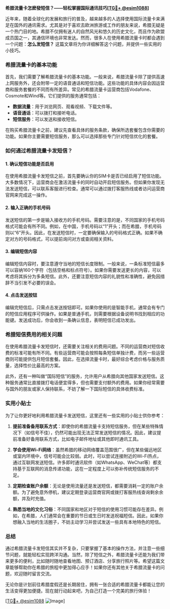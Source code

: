 **希腊流量卡怎麽發短信？——轻松掌握国际通讯技巧[[TG💪+ @esim1088](https://t.me/s/esim1088)]**

近年来，随着全球化的发展和旅行的普及，越来越多的人选择使用国际流量卡来满足在国外的通讯需求。尤其是对于喜欢去欧洲旅游或工作的朋友来说，希腊无疑是一个热门目的地。希腊不仅拥有迷人的自然风光和悠久的历史文化，而且作为欧盟成员国之一，其通信环境也非常发达。然而，很多人在使用希腊流量卡时都会遇到一个问题：**怎么发短信？** 这篇文章将为你详细解答这个问题，并提供一些实用的小技巧。

### 希腊流量卡的基本功能

首先，我们需要了解希腊流量卡的基本功能。一般来说，希腊流量卡除了提供高速上网服务外，还会附带一定的语音通话和短信功能。这些功能的具体内容会因运营商和服务套餐的不同而有所差异。常见的希腊流量卡运营商包括Vodafone、Cosmote和Wind等。它们提供的服务通常包括：

- **数据流量**：用于浏览网页、观看视频、下载文件等。
- **语音通话**：可以拨打和接听电话。
- **短信服务**：可以发送和接收短信。

在购买希腊流量卡之前，建议先查看具体的服务条款，确保所选套餐包含你需要的功能。如果你主要需要短信服务，那么可以选择那些专门针对短信优化的套餐。

### 如何通过希腊流量卡发短信？

#### 1. 确认短信功能是否启用

在使用希腊流量卡发短信之前，首先要确认你的SIM卡是否已经启用了短信功能。大多数情况下，运营商会在激活流量卡的同时自动开启短信服务。但如果你发现无法发送短信，可以联系客服进行检查。通常可以通过拨打客服热线或者访问运营商官网来完成这一操作。

#### 2. 输入正确的手机号码

发送短信的第一步是输入接收方的手机号码。需要注意的是，不同国家的手机号码格式可能会有所不同。例如，在中国，手机号码以“1”开头；而在希腊，手机号码则以“6”开头。因此，在发送短信时，一定要确保输入的号码格式正确。如果不确定对方的号码格式，可以提前询问对方或查阅相关资料。

#### 3. 编辑短信内容

编辑短信内容时，要注意遵守当地的短信长度限制。一般来说，一条标准短信最多可以容纳160个字符（包括空格和标点符号）。如果你需要发送更长的内容，可以考虑将其拆分为多条短信。此外，还要注意短信内容的礼貌性和准确性，避免因措辞不当引发不必要的误会。

#### 4. 点击发送按钮

编辑完短信后，只需点击发送按钮即可。如果你使用的是智能手机，通常会有专门的短信应用程序可供操作。如果是普通手机，则需要根据设备说明书找到相应的功能键。发送成功后，你会收到一条确认信息，表明短信已成功发出。

### 希腊短信费用的相关问题

在使用希腊流量卡发短信时，还需要关注相关的费用问题。不同的运营商对短信收费的标准可能有所不同。有些运营商可能会按照每条短信单独计费，而另一些运营商则可能提供包月短信套餐。因此，在选择流量卡时，最好综合考虑价格与服务质量，选择性价比最高的方案。

此外，还有一种叫做“国际短信”的服务，允许用户从希腊向其他国家发送短信。这种服务通常比直接拨打电话便宜得多，但也需要支付额外的费用。如果你经常需要与国外的朋友或家人保持联系，不妨了解一下国际短信的具体收费标准。

### 实用小贴士

为了让你更好地利用希腊流量卡发送短信，这里还有一些实用的小贴士供你参考：

1. **提前准备备用联系方式**：即使你的希腊流量卡支持短信服务，但在某些特殊情况下（如信号不佳），仍然可能出现无法正常发送短信的情况。因此，建议提前准备好备用联系方式，比如电子邮件地址或其他即时通讯工具。

2. **学会使用Wi-Fi网络**：虽然希腊的移动网络覆盖范围很广，但在某些偏远地区或室内环境中，信号可能会比较弱。此时，可以尝试连接附近的Wi-Fi热点，通过互联网发送短信。许多即时通讯软件（如WhatsApp、WeChat等）都支持基于互联网的消息传递功能，这在一定程度上可以弥补传统短信服务的不足。

3. **定期检查账户余额**：无论是使用流量还是发送短信，都需要消耗一定的账户余额。为了避免意外停机，建议定期登录运营商官网或拨打客服热线查询剩余余额，并及时充值。

4. **熟悉当地的文化习俗**：不同国家和地区对于短信的使用习惯可能存在差异。例如，在希腊，人们通常会在重要的节日或生日时发送祝福短信。因此，如果你想融入当地的生活圈子，不妨主动学习并尝试发送一些具有本地特色的短信。

### 总结

通过希腊流量卡发短信其实并不复杂，只要掌握了基本的操作方法，并注意一些细节问题，就能轻松实现跨洋沟通。当然，除了短信之外，希腊流量卡还能为我们带来更多的便利，比如随时随地查看地图、预订酒店、分享旅行照片等。希望这篇文章能够帮助你在希腊的旅程中更加得心应手！如果你还有其他关于希腊流量卡的问题，欢迎随时留言交流。

无论你是计划前往希腊度假还是长期居住，拥有一张合适的希腊流量卡都能让您的生活变得更加便捷。现在就行动起来吧，为自己打造一个完美的旅行体验！

[[TG💪+ @esim1088](https://t.me/s/esim1088) ![Image](https://i.postimg.cc/4NQfJmqS/Snipaste-2025-05-13-00-14-12.png)]